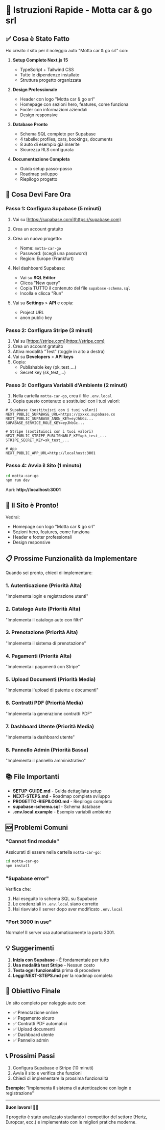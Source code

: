 # 🚀 Istruzioni Rapide - Motta car & go srl

## ✅ Cosa è Stato Fatto

Ho creato il sito per il noleggio auto "Motta car & go srl" con:

1. **Setup Completo Next.js 15**
   - TypeScript + Tailwind CSS
   - Tutte le dipendenze installate
   - Struttura progetto organizzata

2. **Design Professionale**
   - Header con logo "Motta car & go srl"
   - Homepage con sezioni hero, features, come funziona
   - Footer con informazioni aziendali
   - Design responsive

3. **Database Pronto**
   - Schema SQL completo per Supabase
   - 4 tabelle: profiles, cars, bookings, documents
   - 8 auto di esempio già inserite
   - Sicurezza RLS configurata

4. **Documentazione Completa**
   - Guida setup passo-passo
   - Roadmap sviluppo
   - Riepilogo progetto

## 🎯 Cosa Devi Fare Ora

### Passo 1: Configura Supabase (5 minuti)

1. Vai su [https://supabase.com](https://supabase.com)
2. Crea un account gratuito
3. Crea un nuovo progetto:
   - Nome: `motta-car-go`
   - Password: (scegli una password)
   - Region: Europe (Frankfurt)

4. Nel dashboard Supabase:
   - Vai su **SQL Editor**
   - Clicca "New query"
   - Copia TUTTO il contenuto del file `supabase-schema.sql`
   - Incolla e clicca "Run"

5. Vai su **Settings** > **API** e copia:
   - Project URL
   - anon public key

### Passo 2: Configura Stripe (3 minuti)

1. Vai su [https://stripe.com](https://stripe.com)
2. Crea un account gratuito
3. Attiva modalità "Test" (toggle in alto a destra)
4. Vai su **Developers** > **API keys**
5. Copia:
   - Publishable key (pk_test_...)
   - Secret key (sk_test_...)

### Passo 3: Configura Variabili d'Ambiente (2 minuti)

1. Nella cartella `motta-car-go`, crea il file `.env.local`
2. Copia questo contenuto e sostituisci con i tuoi valori:

```env
# Supabase (sostituisci con i tuoi valori)
NEXT_PUBLIC_SUPABASE_URL=https://xxxxx.supabase.co
NEXT_PUBLIC_SUPABASE_ANON_KEY=eyJhbGc...
SUPABASE_SERVICE_ROLE_KEY=eyJhbGc...

# Stripe (sostituisci con i tuoi valori)
NEXT_PUBLIC_STRIPE_PUBLISHABLE_KEY=pk_test_...
STRIPE_SECRET_KEY=sk_test_...

# App
NEXT_PUBLIC_APP_URL=http://localhost:3001
```

### Passo 4: Avvia il Sito (1 minuto)

```bash
cd motta-car-go
npm run dev
```

Apri: **http://localhost:3001**

## 🎉 Il Sito è Pronto!

Vedrai:
- Homepage con logo "Motta car & go srl"
- Sezioni hero, features, come funziona
- Header e footer professionali
- Design responsive

## 📋 Prossime Funzionalità da Implementare

Quando sei pronto, chiedi di implementare:

### 1. Autenticazione (Priorità Alta)
"Implementa login e registrazione utenti"

### 2. Catalogo Auto (Priorità Alta)
"Implementa il catalogo auto con filtri"

### 3. Prenotazione (Priorità Alta)
"Implementa il sistema di prenotazione"

### 4. Pagamenti (Priorità Alta)
"Implementa i pagamenti con Stripe"

### 5. Upload Documenti (Priorità Media)
"Implementa l'upload di patente e documenti"

### 6. Contratti PDF (Priorità Media)
"Implementa la generazione contratti PDF"

### 7. Dashboard Utente (Priorità Media)
"Implementa la dashboard utente"

### 8. Pannello Admin (Priorità Bassa)
"Implementa il pannello amministrativo"

## 📚 File Importanti

- **SETUP-GUIDE.md** - Guida dettagliata setup
- **NEXT-STEPS.md** - Roadmap completa sviluppo
- **PROGETTO-RIEPILOGO.md** - Riepilogo completo
- **supabase-schema.sql** - Schema database
- **.env.local.example** - Esempio variabili ambiente

## 🆘 Problemi Comuni

### "Cannot find module"
Assicurati di essere nella cartella `motta-car-go`:
```bash
cd motta-car-go
npm install
```

### "Supabase error"
Verifica che:
1. Hai eseguito lo schema SQL su Supabase
2. Le credenziali in `.env.local` siano corrette
3. Hai riavviato il server dopo aver modificato `.env.local`

### "Port 3000 in use"
Normale! Il server usa automaticamente la porta 3001.

## 💡 Suggerimenti

1. **Inizia con Supabase** - È fondamentale per tutto
2. **Usa modalità test Stripe** - Nessun costo
3. **Testa ogni funzionalità** prima di procedere
4. **Leggi NEXT-STEPS.md** per la roadmap completa

## 🎯 Obiettivo Finale

Un sito completo per noleggio auto con:
- ✅ Prenotazione online
- ✅ Pagamento sicuro
- ✅ Contratti PDF automatici
- ✅ Upload documenti
- ✅ Dashboard utente
- ✅ Pannello admin

## 📞 Prossimi Passi

1. Configura Supabase e Stripe (10 minuti)
2. Avvia il sito e verifica che funzioni
3. Chiedi di implementare la prossima funzionalità

**Esempio:**
"Implementa il sistema di autenticazione con login e registrazione"

---

**Buon lavoro! 🚗💨**

Il progetto è stato analizzato studiando i competitor del settore (Hertz, Europcar, ecc.) e implementato con le migliori pratiche moderne.


